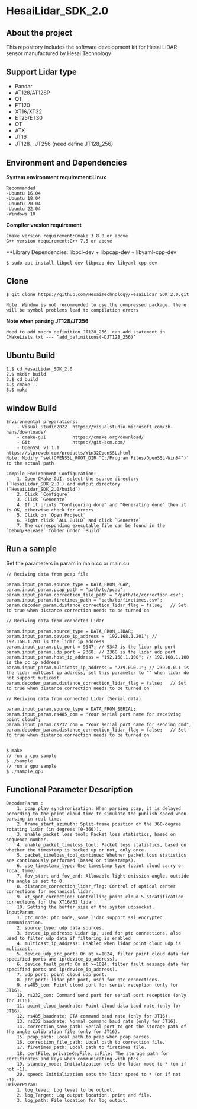 # HesaiLidar_SDK_2.0
## About the project
This repository includes the software development kit for Hesai LiDAR sensor manufactured by Hesai Technology

## Support Lidar type
- Pandar
- AT128/AT128P
- QT
- FT120
- XT16/XT32
- ET25/ET30
- OT
- ATX
- JT16
- JT128、JT256 (need define JT128_256)

## Environment and Dependencies

**System environment requirement:Linux**
```
Recommanded
-Ubuntu 16.04
-Ubuntu 18.04
-Ubuntu 20.04
-Ubuntu 22.04
-Windows 10
```

**Compiler vresion requirement**
```
Cmake version requirement:Cmake 3.8.0 or above
G++ version requirement:G++ 7.5 or above
```
**Library Dependencies: libpcl-dev + libpcap-dev + libyaml-cpp-dev
```
$ sudo apt install libpcl-dev libpcap-dev libyaml-cpp-dev
```

## Clone
```
$ git clone https://github.com/HesaiTechnology/HesaiLidar_SDK_2.0.git

Note: Window is not recommended to use the compressed package, there will be symbol problems lead to compilation errors
```

**Note when parsing JT128/JT256**
```
Need to add macro definition JT128_256, can add statement in CMakeLists.txt --- ‘add_definitions(-DJT128_256)’
```

## Ubuntu Build
```
1.$ cd HesaiLidar_SDK_2.0
2.$ mkdir build
3.$ cd build
4.$ cmake ..
5.$ make
```

## window Build
```
Environmental preparations:
	- Visual Studio2022	 https://visualstudio.microsoft.com/zh-hans/downloads/
	- cmake-gui  		 https://cmake.org/download/
	- Git 				 https://git-scm.com/
	- OpenSSL v1.1.1	 https://slproweb.com/products/Win32OpenSSL.html
Note: Modify 'set(OPENSSL_ROOT_DIR "C:/Program Files/OpenSSL-Win64")' to the actual path

Compile Environment Configuration:
	1. Open CMake-GUI, select the source directory (`HesaiLidar_SDK_2.0`) and output directory (`HesaiLidar_SDK_2.0/build`)
	2. Click `Configure`
  	3. Click `Generate`
	4. If it prints “Configuring done” and “Generating done” then it is OK, otherwise check for errors.
	5. Click on `Open Project`
	6. Right click `ALL BUILD` and click `Generate`
	7. The corresponding executable file can be found in the `Debug/Release` folder under `Build`
```

## Run a sample

Set the parameters in param in main.cc or main.cu
```
// Reciving data from pcap file
```
	param.input_param.source_type = DATA_FROM_PCAP;
	param.input_param.pcap_path = "path/to/pcap";
	param.input_param.correction_file_path = "/path/to/correction.csv";
	param.input_param.firetimes_path = "path/to/firetimes.csv";
	param.decoder_param.distance_correction_lidar_flag = false;   // Set to true when distance correction needs to be turned on
```
// Reciving data from connected Lidar
```
	param.input_param.source_type = DATA_FROM_LIDAR;
	param.input_param.device_ip_address = '192.168.1.201'; // 192.168.1.201 is the lidar ip address
	param.input_param.ptc_port = 9347; // 9347 is the lidar ptc port
	param.input_param.udp_port = 2368; // 2368 is the lidar udp port
	param.input_param.host_ip_address = "192.168.1.100"; // 192.168.1.100 is the pc ip address
	param.input_param.multicast_ip_address = "239.0.0.1"; // 239.0.0.1 is the lidar multcast ip address, set this parameter to "" when lidar do not support muticast
	param.decoder_param.distance_correction_lidar_flag = false;   // Set to true when distance correction needs to be turned on
```
// Reciving data from connected Lidar (Serial data)
```
	param.input_param.source_type = DATA_FROM_SERIAL;
	param.input_param.rs485_com = "Your serial port name for receiving point cloud"; 
  	param.input_param.rs232_com = "Your serial port name for sending cmd"; 
	param.decoder_param.distance_correction_lidar_flag = false;   // Set to true when distance correction needs to be turned on
```

$ make 
// run a cpu sample
$ ./sample
// run a gpu sample
$ ./sample_gpu
```

## Functional Parameter Description
```
DecoderParam :
	1. pcap_play_synchronization: When parsing pcap, it is delayed according to the point cloud time to simulate the publish speed when parsing in real time.
	2. frame_start_azimuth: Split-frame position of the 360-degree rotating lidar (in degrees [0-360)).
	3. enable_packet_loss_tool: Packet loss statistics, based on sequence number.
	4. enable_packet_timeloss_tool: Packet loss statistics, based on whether the timestamp is backed up or not, only once.
	5. packet_timeloss_tool_continue: Whether packet loss statistics are continuously performed (based on timestamps).
	6. use_timestamp_type: Use timestamp type (point cloud carry or local time).
	7. fov_start and fov_end: Allowable light emission angle, outside the angle is set to 0.
	8. distance_correction_lidar_flag: Control of optical center corrections for mechanical lidar.
	9. xt_spot_correction: Controlling point cloud S-stratification corrections for the XT16/32 lidar.
	10. Setting the buffer size of the system udpsocket.
InputParam:
	1. ptc_mode: ptc mode, some lidar support ssl encrypted communication.
	2. source_type: udp data sources.
	3. device_ip_address: Lidar ip, used for ptc connections, also used to filter udp data if filtering is enabled
	4. multicast_ip_address: Enabled when lidar point cloud udp is multicast.
	5. device_udp_src_port: On at >=1024, filter point cloud data for specified ports and ip(device_ip_address).
	6. device_fault_port: On at >=1024, filter fault message data for specified ports and ip(device_ip_address).
	7. udp_port: point cloud udp port.
	8. ptc_port: lidar ptc port, used for ptc connections.
	9. rs485_com: Point cloud port for serial reception (only for JT16).
	10. rs232_com: Command send port for serial port reception (only for JT16).
	11. point_cloud_baudrate: Point cloud data baud rate (only for JT16).
	12. rs485_baudrate: OTA command baud rate (only for JT16).
	13. rs232_baudrate: Normal command baud rate (only for JT16).
	14. correction_save_path: Serial port to get the storage path of the angle calibration file (only for JT16).
	15. pcap_path: Local path to pcap when pcap parses.
	16. correction_file_path: Local path to correction file.
	17. firetimes_path: Local path to firetimes file.
	18. certFile、privateKeyFile、caFile: The storage path for certificates and keys when communicating with ptcs.
	19. standby_mode: Initialization sets the lidar mode to * (on if not -1).
	20. speed: Initialization sets the lidar speed to * (on if not -1).
DriverParam: 
	1. log_level: Log level to be output.
	2. log_Target: Log output location, print and file.
	3. log_path: File location for log output.
```
